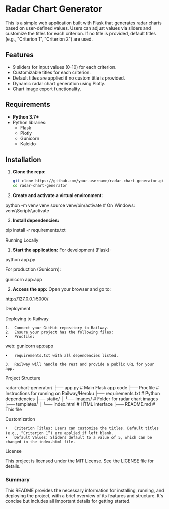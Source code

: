 # Radar Chart Generator

This is a simple web application built with Flask that generates radar charts based on user-defined values. Users can adjust values via sliders and customize the titles for each criterion. If no title is provided, default titles (e.g., "Criterion 1", "Criterion 2") are used.

## Features

- 9 sliders for input values (0-10) for each criterion.
- Customizable titles for each criterion.
- Default titles are applied if no custom title is provided.
- Dynamic radar chart generation using Plotly.
- Chart image export functionality.

## Requirements

- **Python 3.7+**
- Python libraries:
  - Flask
  - Plotly
  - Gunicorn
  - Kaleido

## Installation

1. **Clone the repo:**

   ```bash
   git clone https://github.com/your-username/radar-chart-generator.git
   cd radar-chart-generator
   ```

2.	**Create and activate a virtual environment:**

python -m venv venv
source venv/bin/activate  # On Windows: venv\Scripts\activate


3.	**Install dependencies:**

pip install -r requirements.txt



Running Locally

1.	**Start the application:**
For development (Flask):

python app.py

For production (Gunicorn):

gunicorn app:app


2.	**Access the app:**
Open your browser and go to:

http://127.0.0.1:5000/



Deployment

Deploying to Railway

	1.	Connect your GitHub repository to Railway.
	2.	Ensure your project has the following files:
	•	Procfile:

web: gunicorn app:app


	•	requirements.txt with all dependencies listed.

	3.	Railway will handle the rest and provide a public URL for your app.

Project Structure

radar-chart-generator/
├── app.py                   # Main Flask app code
├── Procfile                 # Instructions for running on Railway/Heroku
├── requirements.txt         # Python dependencies
├── static/
│   └── images/              # Folder for radar chart images
├── templates/
│   └── index.html           # HTML interface
├── README.md                # This file

Customization

	•	Criterion Titles: Users can customize the titles. Default titles (e.g., “Criterion 1”) are applied if left blank.
	•	Default Values: Sliders default to a value of 5, which can be changed in the index.html file.

License

This project is licensed under the MIT License. See the LICENSE file for details.

### Summary

This README provides the necessary information for installing, running, and deploying the project, with a brief overview of its features and structure. It's concise but includes all important details for getting started.